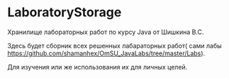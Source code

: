 # LaboratoryStorage
Хранилище лабораторных работ по курсу Java от Шишкина В.С.


Здесь будет сборник всех решенных лабараторных работ( сами лабы https://github.com/shamanhex/OmSU_JavaLabs/tree/master/Labs). 


Для изучения или же использования их для личных целей.
